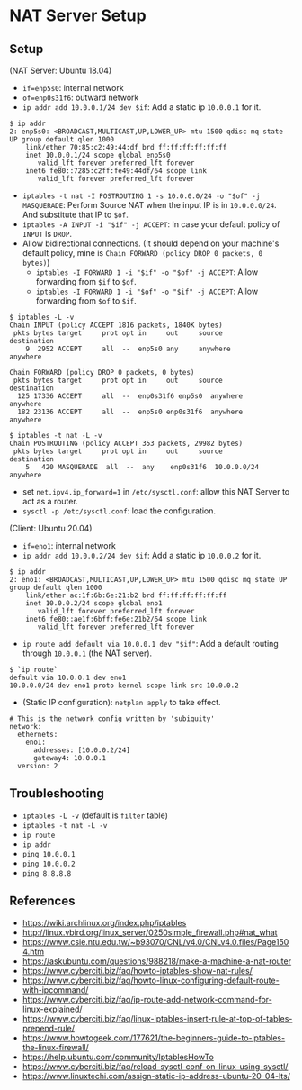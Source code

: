 # NAT Server Setup

## Setup

(NAT Server: Ubuntu 18.04)
* `if=enp5s0`: internal network
* `of=enp0s31f6`: outward network
* `ip addr add 10.0.0.1/24 dev $if`: Add a static ip `10.0.0.1` for it.
```
$ ip addr
2: enp5s0: <BROADCAST,MULTICAST,UP,LOWER_UP> mtu 1500 qdisc mq state UP group default qlen 1000
    link/ether 70:85:c2:49:44:df brd ff:ff:ff:ff:ff:ff
    inet 10.0.0.1/24 scope global enp5s0
       valid_lft forever preferred_lft forever
    inet6 fe80::7285:c2ff:fe49:44df/64 scope link
       valid_lft forever preferred_lft forever
```
* `iptables -t nat -I POSTROUTING 1 -s 10.0.0.0/24 -o "$of" -j MASQUERADE`: Perform Source NAT when the input IP is in `10.0.0.0/24`. And substitute that IP to `$of`.
* `iptables -A INPUT -i "$if" -j ACCEPT`: In case your default policy of `INPUT` is `DROP`.
* Allow bidirectional connections. (It should depend on your machine's default policy, mine is `Chain FORWARD (policy DROP 0 packets, 0 bytes)`)
    * `iptables -I FORWARD 1 -i "$if" -o "$of" -j ACCEPT`: Allow forwarding from `$if` to `$of`.
    * `iptables -I FORWARD 1 -i "$of" -o "$if" -j ACCEPT`: Allow forwarding from `$of` to `$if`.
```
$ iptables -L -v
Chain INPUT (policy ACCEPT 1816 packets, 1840K bytes)
 pkts bytes target     prot opt in     out     source               destination
    9  2952 ACCEPT     all  --  enp5s0 any     anywhere             anywhere

Chain FORWARD (policy DROP 0 packets, 0 bytes)
 pkts bytes target     prot opt in     out     source               destination
  125 17336 ACCEPT     all  --  enp0s31f6 enp5s0  anywhere             anywhere
  182 23136 ACCEPT     all  --  enp5s0 enp0s31f6  anywhere             anywhere

$ iptables -t nat -L -v
Chain POSTROUTING (policy ACCEPT 353 packets, 29982 bytes)
 pkts bytes target     prot opt in     out     source               destination
    5   420 MASQUERADE  all  --  any    enp0s31f6  10.0.0.0/24          anywhere
```
* set `net.ipv4.ip_forward=1` in `/etc/sysctl.conf`: allow this NAT Server to act as a router.
* `sysctl -p /etc/sysctl.conf`: load the configuration.

(Client: Ubuntu 20.04)
* `if=eno1`: internal network
* `ip addr add 10.0.0.2/24 dev $if`: Add a static ip `10.0.0.2` for it.
```
$ ip addr
2: eno1: <BROADCAST,MULTICAST,UP,LOWER_UP> mtu 1500 qdisc mq state UP group default qlen 1000
    link/ether ac:1f:6b:6e:21:b2 brd ff:ff:ff:ff:ff:ff
    inet 10.0.0.2/24 scope global eno1
       valid_lft forever preferred_lft forever
    inet6 fe80::ae1f:6bff:fe6e:21b2/64 scope link
       valid_lft forever preferred_lft forever
```
* `ip route add default via 10.0.0.1 dev "$if"`: Add a default routing through `10.0.0.1` (the NAT server).
```
$ `ip route`
default via 10.0.0.1 dev eno1
10.0.0.0/24 dev eno1 proto kernel scope link src 10.0.0.2
```
* (Static IP configuration): `netplan apply` to take effect.
```
# This is the network config written by 'subiquity'
network:
  ethernets:
    eno1:
      addresses: [10.0.0.2/24]
      gateway4: 10.0.0.1
  version: 2
```

## Troubleshooting
* `iptables -L -v` (default is `filter` table)
* `iptables -t nat -L -v`
* `ip route`
* `ip addr`
* `ping 10.0.0.1`
* `ping 10.0.0.2`
* `ping 8.8.8.8`

## References
* <https://wiki.archlinux.org/index.php/iptables>
* <http://linux.vbird.org/linux_server/0250simple_firewall.php#nat_what>
* <https://www.csie.ntu.edu.tw/~b93070/CNL/v4.0/CNLv4.0.files/Page1504.htm>
* <https://askubuntu.com/questions/988218/make-a-machine-a-nat-router>
* <https://www.cyberciti.biz/faq/howto-iptables-show-nat-rules/>
* <https://www.cyberciti.biz/faq/howto-linux-configuring-default-route-with-ipcommand/>
* <https://www.cyberciti.biz/faq/ip-route-add-network-command-for-linux-explained/>
* <https://www.cyberciti.biz/faq/linux-iptables-insert-rule-at-top-of-tables-prepend-rule/>
* <https://www.howtogeek.com/177621/the-beginners-guide-to-iptables-the-linux-firewall/>
* <https://help.ubuntu.com/community/IptablesHowTo>
* <https://www.cyberciti.biz/faq/reload-sysctl-conf-on-linux-using-sysctl/>
* <https://www.linuxtechi.com/assign-static-ip-address-ubuntu-20-04-lts/>
